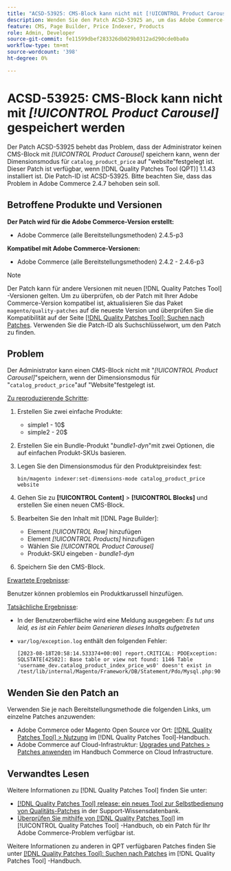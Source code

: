```yaml
---
title: "ACSD-53925: CMS-Block kann nicht mit [!UICONTROL Product Carousel] gespeichert werden."
description: Wenden Sie den Patch ACSD-53925 an, um das Adobe Commerce-Problem zu beheben, bei dem der Administrator keinen CMS-Block mit dem Produktkarussell speichern kann, wenn der Dimensionsmodus für "catalog_product_price"auf "website"festgelegt ist.
feature: CMS, Page Builder, Price Indexer, Products
role: Admin, Developer
source-git-commit: fe11599dbef283326db029b0312ad290cde0ba0a
workflow-type: tm+mt
source-wordcount: '398'
ht-degree: 0%

---
```


# ACSD-53925: CMS-Block kann nicht mit *[!UICONTROL Product Carousel]* gespeichert werden

Der Patch ACSD-53925 behebt das Problem, dass der Administrator keinen CMS-Block mit *[!UICONTROL Product Carousel]* speichern kann, wenn der Dimensionsmodus für `catalog_product_price` auf &quot;website&quot;festgelegt ist. Dieser Patch ist verfügbar, wenn [!DNL Quality Patches Tool (QPT)] 1.1.43 installiert ist. Die Patch-ID ist ACSD-53925. Bitte beachten Sie, dass das Problem in Adobe Commerce 2.4.7 behoben sein soll.

## Betroffene Produkte und Versionen

**Der Patch wird für die Adobe Commerce-Version erstellt:**

* Adobe Commerce (alle Bereitstellungsmethoden) 2.4.5-p3

**Kompatibel mit Adobe Commerce-Versionen:**

* Adobe Commerce (alle Bereitstellungsmethoden) 2.4.2 - 2.4.6-p3

>[!NOTE]
>
>Der Patch kann für andere Versionen mit neuen [!DNL Quality Patches Tool] -Versionen gelten. Um zu überprüfen, ob der Patch mit Ihrer Adobe Commerce-Version kompatibel ist, aktualisieren Sie das Paket `magento/quality-patches` auf die neueste Version und überprüfen Sie die Kompatibilität auf der Seite [[!DNL Quality Patches Tool]: Suchen nach Patches](https://experienceleague.adobe.com/tools/commerce-quality-patches/index.html). Verwenden Sie die Patch-ID als Suchschlüsselwort, um den Patch zu finden.

## Problem

Der Administrator kann einen CMS-Block nicht mit &quot;*[!UICONTROL Product Carousel]*&quot;speichern, wenn der Dimensionsmodus für &quot;`catalog_product_price`&quot;auf &quot;Website&quot;festgelegt ist.

<u>Zu reproduzierende Schritte</u>:

1. Erstellen Sie zwei einfache Produkte:
   * simple1 - 10$
   * simple2 - 20$
1. Erstellen Sie ein Bundle-Produkt &quot;*bundle1-dyn*&quot;mit zwei Optionen, die auf einfachen Produkt-SKUs basieren.
1. Legen Sie den Dimensionsmodus für den Produktpreisindex fest:

   `bin/magento indexer:set-dimensions-mode catalog_product_price website`

1. Gehen Sie zu **[!UICONTROL Content]** > **[!UICONTROL Blocks]** und erstellen Sie einen neuen CMS-Block.
1. Bearbeiten Sie den Inhalt mit [!DNL Page Builder]:
   * Element *[!UICONTROL Row]* hinzufügen
   * Element *[!UICONTROL Products]* hinzufügen
   * Wählen Sie *[!UICONTROL Product Carousel]*
   * Produkt-SKU eingeben - *bundle1-dyn*
1. Speichern Sie den CMS-Block.

<u>Erwartete Ergebnisse</u>:

Benutzer können problemlos ein Produktkarussell hinzufügen.

<u>Tatsächliche Ergebnisse</u>:

* In der Benutzeroberfläche wird eine Meldung ausgegeben: *Es tut uns leid, es ist ein Fehler beim Generieren dieses Inhalts aufgetreten*
* `var/log/exception.log` enthält den folgenden Fehler:

  ```
  [2023-08-18T20:58:14.533374+00:00] report.CRITICAL: PDOException: SQLSTATE[42S02]: Base table or view not found: 1146 Table 'username_dev.catalog_product_index_price_ws0' doesn't exist in /test/lib/internal/Magento/Framework/DB/Statement/Pdo/Mysql.php:90
  ```

## Wenden Sie den Patch an

Verwenden Sie je nach Bereitstellungsmethode die folgenden Links, um einzelne Patches anzuwenden:

* Adobe Commerce oder Magento Open Source vor Ort: [[!DNL Quality Patches Tool] > Nutzung](/help/tools/quality-patches-tool/usage.md) im [!DNL Quality Patches Tool]-Handbuch.
* Adobe Commerce auf Cloud-Infrastruktur: [Upgrades und Patches > Patches anwenden](https://experienceleague.adobe.com/docs/commerce-cloud-service/user-guide/develop/upgrade/apply-patches.html) im Handbuch Commerce on Cloud Infrastructure.

## Verwandtes Lesen

Weitere Informationen zu [!DNL Quality Patches Tool] finden Sie unter:

* [[!DNL Quality Patches Tool] release: ein neues Tool zur Selbstbedienung von Qualitäts-Patches](https://experienceleague.adobe.com/en/docs/commerce-knowledge-base/kb/announcements/commerce-announcements/magento-quality-patches-released-new-tool-to-self-serve-quality-patches) in der Support-Wissensdatenbank.
* [Überprüfen Sie mithilfe von  [!DNL Quality Patches Tool]](/help/tools/quality-patches-tool/patches-available-in-qpt/check-patch-for-magento-issue-with-magento-quality-patches.md) im [!UICONTROL Quality Patches Tool] -Handbuch, ob ein Patch für Ihr Adobe Commerce-Problem verfügbar ist.


Weitere Informationen zu anderen in QPT verfügbaren Patches finden Sie unter [[!DNL Quality Patches Tool]: Suchen nach Patches](https://experienceleague.adobe.com/tools/commerce-quality-patches/index.html) im [!DNL Quality Patches Tool] -Handbuch.
